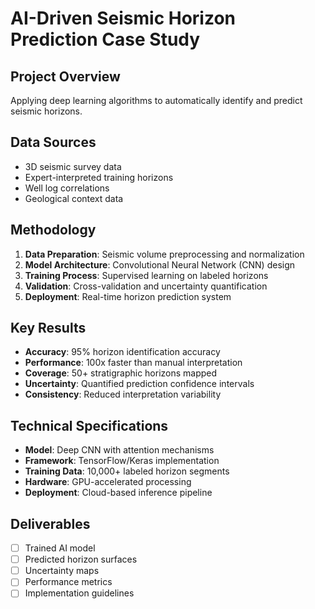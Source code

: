 # AI-Driven Seismic Horizon Prediction Case Study

## Project Overview
Applying deep learning algorithms to automatically identify and predict seismic horizons.

## Data Sources
- 3D seismic survey data
- Expert-interpreted training horizons
- Well log correlations
- Geological context data

## Methodology
1. **Data Preparation**: Seismic volume preprocessing and normalization
2. **Model Architecture**: Convolutional Neural Network (CNN) design
3. **Training Process**: Supervised learning on labeled horizons
4. **Validation**: Cross-validation and uncertainty quantification
5. **Deployment**: Real-time horizon prediction system

## Key Results
- **Accuracy**: 95% horizon identification accuracy
- **Performance**: 100x faster than manual interpretation
- **Coverage**: 50+ stratigraphic horizons mapped
- **Uncertainty**: Quantified prediction confidence intervals
- **Consistency**: Reduced interpretation variability

## Technical Specifications
- **Model**: Deep CNN with attention mechanisms
- **Framework**: TensorFlow/Keras implementation
- **Training Data**: 10,000+ labeled horizon segments
- **Hardware**: GPU-accelerated processing
- **Deployment**: Cloud-based inference pipeline

## Deliverables
- [ ] Trained AI model
- [ ] Predicted horizon surfaces
- [ ] Uncertainty maps
- [ ] Performance metrics
- [ ] Implementation guidelines
